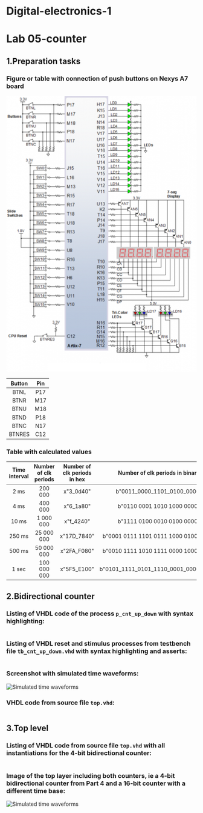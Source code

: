# Digital-electronics-1

# Lab 05-counter

## 1.Preparation tasks

### Figure or table with connection of push buttons on Nexys A7 board

![Nexys A7 board](Images/picture1.png)

| Button | Pin | 
| :-:    | :-: | 
| BTNL   | P17 | 
| BTNR   | M17 |
| BTNU   | M18 | 
| BTND   | P18 | 
| BTNC   | N17 | 
| BTNRES | C12 |

### Table with calculated values

| Time interval | Number of clk periods | Number of clk periods in hex | Number of clk periods in binary |
   | :-: | :-: | :-: | :-: |
   | 2&nbsp;ms | 200 000 | x"3_0d40" | b"0011_0000_1101_0100_0000" |
   | 4&nbsp;ms | 400 000 | x"6_1a80" | b"0110 0001 1010 1000 0000" |
   | 10&nbsp;ms |1 000 000| x"f_4240" | b"1111 0100 0010 0100 0000" |
   | 250&nbsp;ms |25 000 000| x"17D_7840" | b"0001 0111 1101 0111 1000 0100 0000" |
   | 500&nbsp;ms |50 000 000| x"2FA_F080" | b"0010 1111 1010 1111 0000 1000 0000" |
   | 1&nbsp;sec | 100 000 000 | x"5F5_E100" | b"0101_1111_0101_1110_0001_0000_0000" |

## 2.Bidirectional counter

### Listing of VHDL code of the process ```p_cnt_up_down``` with syntax highlighting:
```vhdl

```

### Listing of VHDL reset and stimulus processes from testbench file ```tb_cnt_up_down.vhd``` with syntax highlighting and asserts:
```vhdl

```

### Screenshot with simulated time waveforms:

![Simulated time waveforms](Images/picture2.png)

### VHDL code from source file ```top.vhd```:
```vhdl

```

## 3.Top level

### Listing of VHDL code from source file ```top.vhd``` with all instantiations for the 4-bit bidirectional counter:

```vhdl

```

### Image of the top layer including both counters, ie a 4-bit bidirectional counter from Part 4 and a 16-bit counter with a different time base:

![Simulated time waveforms](Images/picture3.png)